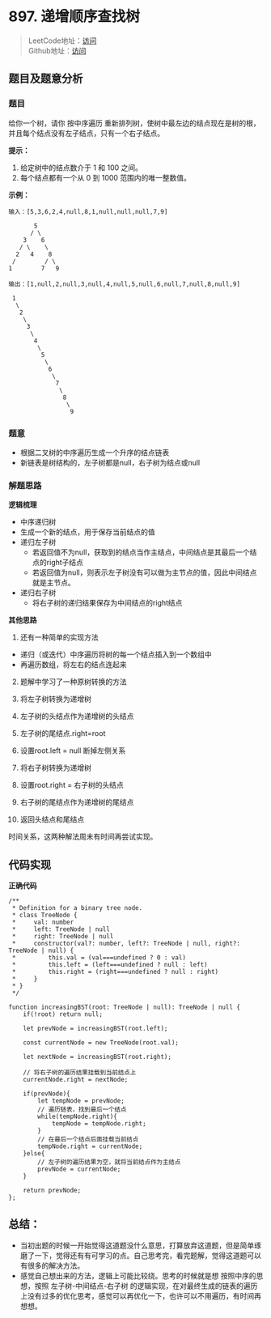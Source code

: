 # 897. 递增顺序查找树
> LeetCode地址：[访问](https://leetcode-cn.com/problems/increasing-order-search-tree/) <br/>
> Github地址：[访问](/)

## 题目及题意分析

### 题目
给你一个树，请你 按中序遍历 重新排列树，使树中最左边的结点现在是树的根，并且每个结点没有左子结点，只有一个右子结点。

**提示：**

1. 给定树中的结点数介于 1 和 100 之间。
1. 每个结点都有一个从 0 到 1000 范围内的唯一整数值。

**示例：**

```
输入：[5,3,6,2,4,null,8,1,null,null,null,7,9]

       5
      / \
    3    6
   / \    \
  2   4    8
 /        / \ 
1        7   9

输出：[1,null,2,null,3,null,4,null,5,null,6,null,7,null,8,null,9]

 1
  \
   2
    \
     3
      \
       4
        \
         5
          \
           6
            \
             7
              \
               8
                \
                 9  
```

### 题意

- 根据二叉树的中序遍历生成一个升序的结点链表
- 新链表是树结构的，左子树都是null，右子树为结点或null

### 解题思路

**逻辑梳理**

- 中序递归树
- 生成一个新的结点，用于保存当前结点的值
- 递归左子树
    - 若返回值不为null，获取到的结点当作主结点，中间结点是其最后一个结点的right子结点
    - 若返回值为null，则表示左子树没有可以做为主节点的值，因此中间结点就是主节点。
- 递归右子树
    - 将右子树的递归结果保存为中间结点的right结点
 
**其他思路**

1. 还有一种简单的实现方法
- 递归（或迭代）中序遍历将树的每一个结点插入到一个数组中
- 再遍历数组，将左右的结点连起来

2. 题解中学习了一种原树转换的方法


1. 将左子树转换为递增树
2. 左子树的头结点作为递增树的头结点
2. 左子树的尾结点.right=root
3. 设置root.left = null 断掉左侧关系
4. 将右子树转换为递增树
5. 设置root.right = 右子树的头结点
6. 右子树的尾结点作为递增树的尾结点
7. 返回头结点和尾结点


时间关系，这两种解法周末有时间再尝试实现。

## 代码实现

**正确代码**

```
/**
 * Definition for a binary tree node.
 * class TreeNode {
 *     val: number
 *     left: TreeNode | null
 *     right: TreeNode | null
 *     constructor(val?: number, left?: TreeNode | null, right?: TreeNode | null) {
 *         this.val = (val===undefined ? 0 : val)
 *         this.left = (left===undefined ? null : left)
 *         this.right = (right===undefined ? null : right)
 *     }
 * }
 */

function increasingBST(root: TreeNode | null): TreeNode | null {
    if(!root) return null;

    let prevNode = increasingBST(root.left);
    
    const currentNode = new TreeNode(root.val);

    let nextNode = increasingBST(root.right);

    // 将右子树的遍历结果挂载到当前结点上
    currentNode.right = nextNode;

    if(prevNode){
        let tempNode = prevNode;
        // 遍历链表，找到最后一个结点
        while(tempNode.right){
            tempNode = tempNode.right;
        }
        // 在最后一个结点后面挂载当前结点
        tempNode.right = currentNode;
    }else{
        // 左子树的遍历结果为空，就将当前结点作为主结点
        prevNode = currentNode;
    }

    return prevNode;
};
```
## 总结：
- 当初出题的时候一开始觉得这道题没什么意思，打算放弃这道题，但是简单琢磨了一下，觉得还有有可学习的点。自己思考完，看完题解，觉得这道题可以有很多的解决方法。
- 感觉自己想出来的方法，逻辑上可能比较绕。思考的时候就是想 按照中序的思想，按照 左子树-中间结点-右子树 的逻辑实现，在对最终生成的链表的遍历上没有过多的优化思考，感觉可以再优化一下，也许可以不用遍历，有时间再想想。
